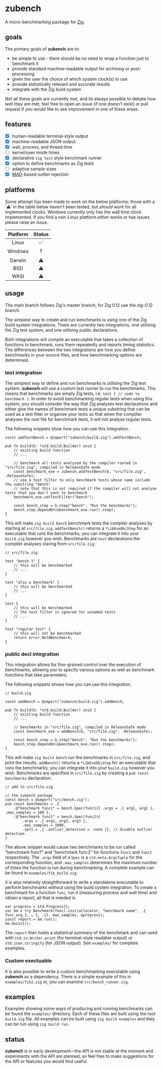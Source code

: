 # zubench

A micro-benchmarking package for [Zig](https://ziglang.org).

## goals

The primary goals of **zubench** are to:

  - be simple to use - there should be no need to wrap a function just to benchmark it
  - provide standard machine-readable output for archiving or post-processing
  - given the user the choice of which system clock(s) to use
  - provide statistically relevant and accurate results
  - integrate with the Zig build system

Not all these goals are currently met, and its always possible to debate how well they are met; feel free to open an issue (if one doesn't exist) or pull request if you would like to see improvement in one of these areas.

## features

  - [x] human-readable terminal-style output
  - [x] machine-readable JSON output
  - [x] wall, process, and thread time
  - [ ] kernel/user mode times
  - [x] declarative `zig test` style benchmark runner
  - [x] option to define benchmarks as Zig tests
  - [ ] adaptive sample sizes
  - [x] [MAD](https://en.wikipedia.org/wiki/Median_absolute_deviation)-based outlier rejection

## platforms

Some attempt has been made to work on the below platforms; those with a '️️️️️⚠️' in the table below haven't been tested, but _should_ work for all implemented clocks. Windows currently only has the wall time clock implemented. If you find a non-Linux platform either works or has issues please raise an issue.

| Platform | Status |
| :------: | :----: |
|   Linux  |   ✅   |
|  Windows |   ❗   |
|  Darwin  |   ⚠️    |
|    BSD   |   ⚠️    |
|   WASI   |   ⚠️    |

## usage

The *main* branch follows Zig's master branch, for Zig 0.12 use the *zig-0.12* branch.

The simplest way to create and run benchmarks is using one of the Zig build system integrations. There are currently two integrations, one utilising the Zig test system, and one utilising public declarations.

Both integrations will compile an executable that takes a collection of functions to benchmark, runs them repeatedly and reports timing statistics. The differences between the two integrations are how you define benchmarks in your source files, and how benchmarking options are determined.

### test integration
The simplest way to define and run benchmarks is utilising the Zig test system. **zubench** will use a custom test runner to run the benchmarks. This means that benchmarks are simply Zig tests, i.e. `test { // code to benchmark }`. In order to avoid benchmarking regular tests when using this system, you should consider the way that Zig analyses test declarations and either give the names of benchmark tests a unique substring that can be used as a test filter or organise your tests so that when the compiller analyses the root file for benchmark tests, it will not analyse regular tests.

The following snippets show how you can use this integration.
```zig
const addTestBench = @import("zubench/build.zig").addTestBench;

pub fn build(b: *std.build.Builder) void {
    // existing build function
    // ...

    // benchmark all tests analysed by the compiler rooted in "src/file.zig", compiled in ReleaseSafe mode
    const benchmark_exe = zubench.addTestBench(b, "src/file.zig", .ReleaseSafe);
    // use a test filter to only benchmark tests whose name include the substring "bench"
    // note that this is not required if the compiler will not analyse tests that you don't want to benchmark
    benchmark_exe.setTestFilter("bench");

    const bench_step = b.step("bench", "Run the benchmarks");
    bench_step.dependOn(&benchmark_exe.run().step);
}
```
This will make `zig build bench` benchmark tests the compiler analyses by starting at `src/file.zig`. `addTestBench()` returns a `*LibExeObjStep` for an executable that runs the benchmarks; you can integrate it into your `build.zig` however you wish. Benchmarks are `test` declarations the compiler analyses staring from `src/file.zig`:
```zig
// src/file.zig

test "bench 1" {
    // this will be benchmarked
    // ...
}

test "also a benchmark" {
    // this will be benchmarked
    // ...
}

test {
    // this will be benchmarked
    // the test filter is ignored for unnamed tests
    // ...
}

test "regular test" {
    // this will not be benchmarked
    return error.NotABenchmark;
}
```

### public decl integration
This integration allows for fine-grained control over the execution of benchmarks, allowing you to specify various options as well as benchmark functions that take parameters.

The following snippets shows how you can use this integration.
```zig
// build.zig

const addBench = @import("zubench/build.zig").addBench;

pub fn build(b: *std.build.Builder) void {
    // existing build function
    // ...

    // benchmarks in "src/file.zig", compiled in ReleaseSafe mode
    const benchmark_exe = addBench(b, "src/file.zig", .ReleaseSafe);

    const bench_step = b.step("bench", "Run the benchmarks");
    bench_step.dependOn(&benchmark_exe.run().step);
}
```
This will make `zig build bench` run the benchmarks in `src/file.zig`, and print the results. `addBench()` returns a `*LibExeObjStep` for an executable that runs the benchmarks; you can integrate it into your `build.zig` however you wish. Benchmarks are specified in `src/file.zig` by creating a `pub const benchmarks` declaration:
```zig
// add to src/file.zig

// the zubench package
const bench = @import("src/bench.zig");
pub const benchmarks = .{
    .@"benchmark func1" = bench.Spec(func1){ .args = .{ arg1, arg2 }, .max_samples = 100 },
    .@"benchmark func2" = bench.Spec(func2){
        .args = .{ arg1, arg2, arg3 },
        .max_samples = 1000,
        .opts = .{ .outlier_detection = .none }}, // disable outlier detection
}
```

The above snippet would cause two benchmarks to be run called "benchmark func1" and "benchmark func2" for functions `func1` and `func2` respectively. The `.args` field of a `Spec` is a `std.meta.ArgsTuple` for the corresponding function, and `.max_samples` determines the maximum number of times the function is run during benchmarking. A complete example can be found in `examples/fib_build.zig`.

It is also relatively straightforward to write a standalone executable to perform benchmarks without using the build system integration. To create a benchmark for a function `func`, run it (measuring process and wall time) and obtain a report, all that is needed is

```zig
var progress = std.Progress{};
var bm = try Benchmark(func).init(allocator, "benchmark name", .{ func_arg_1, … }, .{}, max_samples, &progress);
const report = bm.run();
bm.deinit();
```

The `report` then holds a statistical summary of the benchmark and can used with `std.io.Writer.print` (for terminal-style readable output) or `std.json.stringify` (for JSON output). See `examples/` for complete examples.

### Custom exectuable

It is also possible to write a custom benchmarking executable using **zubench** as a dependency. There is a simple example of this in `examples/fib2.zig` or, you can examine `src/bench_runner.zig`.

## examples

Examples showing some ways of producing and running benchmarks can be found the `examples/` directory. Each of these files are built using the root `build.zig` file. All examples can be built using `zig build examples` and they can be run using `zig build run`.

## status

**zubench** is in early development—the API is not stable at the moment and experiments with the API are planned, so feel free to make suggestions for the API or features you would find useful.
